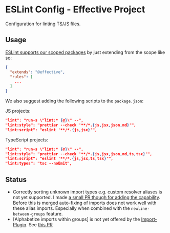 # ESLint Config - Effective Project

Configuration for linting TS/JS files.

## Usage

[ESLint supports our scoped packages](https://eslint.org/docs/developer-guide/shareable-configs#npm-scoped-modules) by just extending from the scope like so:

```json
{
  "extends": "@effective",
  "rules": [
    ...
  ]
}
```

We also suggest adding the following scripts to the `package.json`:

JS projects:

```json
"lint": "run-s \"lint:* {@}\" --",
"lint:style": "prettier --check '**/*.{js,jsx,json,md}'",
"lint:script": "eslint '**/*.{js,jsx}'",
```

TypeScript projects:

```json
"lint": "run-s \"lint:* {@}\" --",
"lint:style": "prettier --check '**/*.{js,jsx,json,md,ts,tsx}'",
"lint:script": "eslint '**/*.{js,jsx,ts,tsx}'",
"lint:types": "tsc --noEmit",
```

## Status

- Correctly sorting unknown import types e.g. custom resolver aliases is not yet supported. I made [a small PR though for adding the capability](https://github.com/benmosher/eslint-plugin-import/pull/1375). Before this is merged auto-fixing of imports does not work well with these alias imports. Especially when combined with the `newline-between-groups` feature.
- [Alphabetize imports within groups] is not yet offered by the [Import-Plugin](https://github.com/benmosher/eslint-plugin-import). See [this PR](https://github.com/benmosher/eslint-plugin-import/pull/1105)
